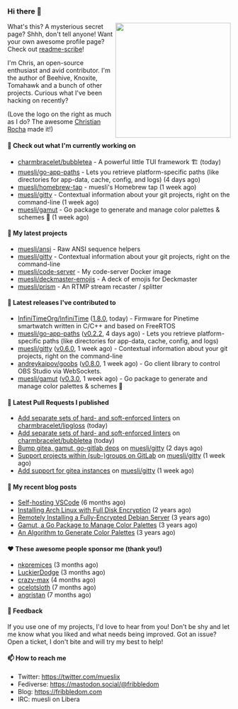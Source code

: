### Hi there 👋

<img align="right" src="https://raw.githubusercontent.com/muesli/muesli/master/assets/termenv.png" width="260">

What's this? A mysterious secret page? Shhh, don't tell anyone!
Want your own awesome profile page? Check out [readme-scribe](https://github.com/muesli/readme-scribe)!

I'm Chris, an open-source enthusiast and avid contributor. I'm the author of Beehive, Knoxite, Tomahawk and a bunch
of other projects. Curious what I've been hacking on recently?

(Love the logo on the right as much as I do? The awesome [Christian Rocha](https://github.com/meowgorithm/) made it!)

#### 👷 Check out what I'm currently working on

- [charmbracelet/bubbletea](https://github.com/charmbracelet/bubbletea) - A powerful little TUI framework 🏗 (today)
- [muesli/go-app-paths](https://github.com/muesli/go-app-paths) - Lets you retrieve platform-specific paths (like directories for app-data, cache, config, and logs) (4 days ago)
- [muesli/homebrew-tap](https://github.com/muesli/homebrew-tap) - muesli&#39;s Homebrew tap (1 week ago)
- [muesli/gitty](https://github.com/muesli/gitty) - Contextual information about your git projects, right on the command-line (1 week ago)
- [muesli/gamut](https://github.com/muesli/gamut) - Go package to generate and manage color palettes &amp; schemes 🎨 (1 week ago)

#### 🌱 My latest projects

- [muesli/ansi](https://github.com/muesli/ansi) - Raw ANSI sequence helpers
- [muesli/gitty](https://github.com/muesli/gitty) - Contextual information about your git projects, right on the command-line
- [muesli/code-server](https://github.com/muesli/code-server) - My code-server Docker image
- [muesli/deckmaster-emojis](https://github.com/muesli/deckmaster-emojis) - A deck of emojis for Deckmaster
- [muesli/prism](https://github.com/muesli/prism) - An RTMP stream recaster / splitter

#### 🔭 Latest releases I've contributed to

- [InfiniTimeOrg/InfiniTime](https://github.com/InfiniTimeOrg/InfiniTime) ([1.8.0](https://github.com/InfiniTimeOrg/InfiniTime/releases/tag/1.8.0), today) - Firmware for Pinetime smartwatch written in C/C&#43;&#43; and based on FreeRTOS
- [muesli/go-app-paths](https://github.com/muesli/go-app-paths) ([v0.2.2](https://github.com/muesli/go-app-paths/releases/tag/v0.2.2), 4 days ago) - Lets you retrieve platform-specific paths (like directories for app-data, cache, config, and logs)
- [muesli/gitty](https://github.com/muesli/gitty) ([v0.6.0](https://github.com/muesli/gitty/releases/tag/v0.6.0), 1 week ago) - Contextual information about your git projects, right on the command-line
- [andreykaipov/goobs](https://github.com/andreykaipov/goobs) ([v0.8.0](https://github.com/andreykaipov/goobs/releases/tag/v0.8.0), 1 week ago) - Go client library to control OBS Studio via WebSockets.
- [muesli/gamut](https://github.com/muesli/gamut) ([v0.3.0](https://github.com/muesli/gamut/releases/tag/v0.3.0), 1 week ago) - Go package to generate and manage color palettes &amp; schemes 🎨

#### 🔨 Latest Pull Requests I published

- [Add separate sets of hard- and soft-enforced linters](https://github.com/charmbracelet/lipgloss/pull/54) on [charmbracelet/lipgloss](https://github.com/charmbracelet/lipgloss) (today)
- [Add separate sets of hard- and soft-enforced linters](https://github.com/charmbracelet/bubbletea/pull/182) on [charmbracelet/bubbletea](https://github.com/charmbracelet/bubbletea) (today)
- [Bump gitea, gamut, go-gitlab deps](https://github.com/muesli/gitty/pull/35) on [muesli/gitty](https://github.com/muesli/gitty) (2 days ago)
- [Support projects within (sub-)groups on GitLab](https://github.com/muesli/gitty/pull/31) on [muesli/gitty](https://github.com/muesli/gitty) (1 week ago)
- [Add support for gitea instances](https://github.com/muesli/gitty/pull/27) on [muesli/gitty](https://github.com/muesli/gitty) (1 week ago)

#### 📜 My recent blog posts

- [Self-hosting VSCode](https://fribbledom.com/posts/selfhosting-vscode/) (6 months ago)
- [Installing Arch Linux with Full Disk Encryption](https://fribbledom.com/posts/encrypted-arch-install/) (2 years ago)
- [Remotely Installing a Fully-Encrypted Debian Server](https://fribbledom.com/posts/encrypted-remote-debian-install/) (3 years ago)
- [Gamut, a Go Package to Manage Color Palettes](https://fribbledom.com/posts/gamut-package-to-handle-color-palettes/) (3 years ago)
- [An Algorithm to Generate Color Palettes](https://fribbledom.com/posts/an-algorithm-to-generate-color-palettes/) (3 years ago)

#### ❤️ These awesome people sponsor me (thank you!)

- [nkpremices](https://github.com/nkpremices) (3 months ago)
- [LuckierDodge](https://github.com/LuckierDodge) (3 months ago)
- [crazy-max](https://github.com/crazy-max) (4 months ago)
- [ocelotsloth](https://github.com/ocelotsloth) (7 months ago)
- [angristan](https://github.com/angristan) (7 months ago)

#### 💬 Feedback

If you use one of my projects, I'd love to hear from you! Don't be shy and let me know what you liked
and what needs being improved. Got an issue? Open a ticket, I don't bite and will try my best to help!

#### 📫 How to reach me

- Twitter: https://twitter.com/mueslix
- Fediverse: https://mastodon.social/@fribbledom
- Blog: https://fribbledom.com
- IRC: muesli on Libera
